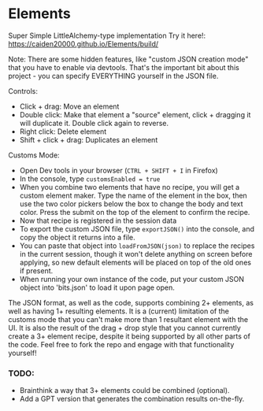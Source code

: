 # Elements
Super Simple LittleAlchemy-type implementation
Try it here!: https://caiden20000.github.io/Elements/build/

Note: There are some hidden features, like "custom JSON creation mode" that you have to enable via devtools. That's the important bit about this project - you can specify EVERYTHING yourself in the JSON file.

Controls:
- Click + drag: Move an element
- Double click: Make that element a "source" element, click + dragging it will duplicate it. Double click again to reverse.
- Right click: Delete element
- Shift + click + drag: Duplicates an element

Customs Mode:
- Open Dev tools in your browser (`CTRL + SHIFT + I` in Firefox)
- In the console, type `customsEnabled = true`
- When you combine two elements that have no recipe, you will get a custom element maker. Type the name of the element in the box, then use the two color pickers below the box to change the body and text color. Press the submit on the top of the element to confirm the recipe.
- Now that recipe is registered in the session data
- To export the custom JSON file, type `exportJSON()` into the console, and copy the object it returns into a file.
- You can paste that object into `loadFromJSON(json)` to replace the recipes in the current session, though it won't delete anything on screen before applying, so new default elements will be placed on top of the old ones if present.
- When running your own instance of the code, put your custom JSON object into 'bits.json' to load it upon page open.

The JSON format, as well as the code, supports combining 2+ elements, as well as having 1+ resulting elements. It is a (current) limitation of the customs mode that you can't make more than 1 resultant element with the UI. It is also the result of the drag + drop style that you cannot currently create a 3+ element recipe, despite it being supported by all other parts of the code. Feel free to fork the repo and engage with that functionality yourself!

### TODO:
- Brainthink a way that 3+ elements could be combined (optional).
- Add a GPT version that generates the combination results on-the-fly.
